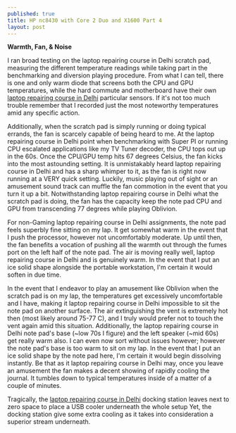 ```yaml
---
published: true
title: HP nc8430 with Core 2 Duo and X1600 Part 4
layout: post
---
```

<b>Warmth, Fan, & Noise</b> 

I ran broad testing on the laptop repairing course in Delhi scratch pad, measuring the different temperature readings while taking part in the benchmarking and diversion playing procedure. From what I can tell, there is one and only warm diode that screens both the CPU and GPU temperatures, while the hard commute and motherboard have their own <a href="http://www.laptop-repairingcourse.com">laptop repairing course in Delhi</a> particular sensors. If it's not too much trouble remember that I recorded just the most noteworthy temperatures amid any specific action. 

Additionally, when the scratch pad is simply running or doing typical errands, the fan is scarcely capable of being heard to me. At the laptop repairing course in Delhi point when benchmarking with Super PI or running CPU escalated applications like my TV Tuner decoder, the CPU tops out up in the 60s. Once the CPU/GPU temp hits 67 degrees Celsius, the fan kicks into the most astounding setting. It is unmistakably heard laptop repairing course in Delhi and has a sharp whimper to it, as the fan is right now running at a VERY quick setting. Luckily, music playing out of sight or an amusement sound track can muffle the fan commotion in the event that you turn it up a bit. Notwithstanding laptop repairing course in Delhi what the scratch pad is doing, the fan has the capacity keep the note pad CPU and GPU from transcending 77 degrees while playing Oblivion. 

For non-Gaming laptop repairing course in Delhi assignments, the note pad feels superbly fine sitting on my lap. It get somewhat warm in the event that I push the processor, however not uncomfortably moderate. Up until then, the fan benefits a vocation of pushing all the warmth out through the fumes port on the left half of the note pad. The air is moving really well, laptop repairing course in Delhi and is genuinely warm. In the event that I put an ice solid shape alongside the portable workstation, I'm certain it would soften in due time. 

In the event that I endeavor to play an amusement like Oblivion when the scratch pad is on my lap, the temperatures get excessively uncomfortable and I have, making it laptop repairing course in Delhi impossible to sit the note pad on another surface. The air extinguishing the vent is extremely hot then (most likely around 75-77 C), and I truly would prefer not to touch the vent again amid this situation. Additionally, the laptop repairing course in Delhi note pad's base (~low 70s I figure) and the left speaker (~mid 60s) get really warm also. I can even now sort without issues however; however the note pad's base is too warm to sit on my lap. In the event that I put an ice solid shape by the note pad here, I'm certain it would begin dissolving instantly. Be that as it laptop repairing course in Delhi may, once you leave an amusement the fan makes a decent showing of rapidly cooling the journal. It tumbles down to typical temperatures inside of a matter of a couple of minutes. 

Tragically, the <a href="http://www.phonerepairingcourse.com/laptopReparingCourse.html">laptop repairing course in Delhi</a> docking station leaves next to zero space to place a USB cooler underneath the whole setup Yet, the docking station give some extra cooling as it takes into consideration a superior stream underneath.